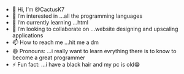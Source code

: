 - 👋 Hi, I’m @CactusK7
- 👀 I’m interested in ...all the programming languages
- 🌱 I’m currently learning ...html
- 💞️ I’m looking to collaborate on ...website designing and upscaling applications
- 📫 How to reach me ...hit me a dm
- 😄 Pronouns: ...i really want to learn evrything there is to know to become a great programmer
- ⚡ Fun fact: ...i have a black hair and my pc is old😁

<!---
CactusK7/CactusK7 is a ✨ special ✨ repository because its `README.md` (this file) appears on your GitHub profile.
You can click the Preview link to take a look at your changes.
--->

